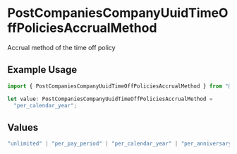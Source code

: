# PostCompaniesCompanyUuidTimeOffPoliciesAccrualMethod

Accrual method of the time off policy

## Example Usage

```typescript
import { PostCompaniesCompanyUuidTimeOffPoliciesAccrualMethod } from "@gusto/embedded-api/models/operations/postcompaniescompanyuuidtimeoffpolicies.js";

let value: PostCompaniesCompanyUuidTimeOffPoliciesAccrualMethod =
  "per_calendar_year";
```

## Values

```typescript
"unlimited" | "per_pay_period" | "per_calendar_year" | "per_anniversary_year" | "per_hour_worked" | "per_hour_worked_no_overtime" | "per_hour_paid" | "per_hour_paid_no_overtime"
```